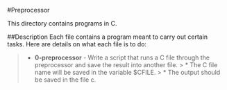 #Preprocessor

This directory contains programs in C.

##Description
Each file contains a program meant to carry out certain tasks.
Here are details on what each file is to do:
> * **0-preprocessor** - Write a script that runs a C file through the preprocessor and save the result into another file. > * The C file name will be saved in the variable $CFILE. > * The output should be saved in the file c.